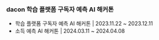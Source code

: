### dacon 학습 플랫폼 구독자 예측 AI 해커톤

- 학습 플랫폼 구독자 예측 AI 해커톤 |  2023.11.22 ~ 2023.12.11
- 소득 예측 AI 해커톤 | 2024.03.11 ~ 2024.04.08
